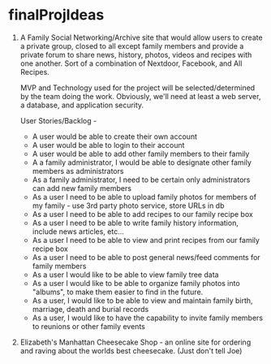 # finalProjIdeas

1) A Family Social Networking/Archive site that would allow users to create a private group, closed to all except family members and provide a private forum 
   to share news, history, photos, videos and recipes with one another.  Sort of a combination of Nextdoor, Facebook, and All Recipes.
    
    MVP and Technology used for the project will be selected/determined by the team doing the work.  Obviously, we'll need at least a web server, a database, and application security.  
    
    User Stories/Backlog - 
    
    - A user would be able to create their own account
    - A user would be able to login to their account
    - A user would be able to add other family members to their family
    - A a family administrator, I would be able to designate other family members as administrators
    - As a family administrator, I need to be certain only administrators can add new family members
    - As a user I need to be able to upload family photos for members of my family - use 3rd party photo service, store URLs in db
    - As a user I need to be able to add recipes to our family recipe box
    - As a user I need to be able to write family history information, include news articles, etc...
    - As a user I need to be able to view and print recipes from our family recipe box
    - As a user I need to be able to post general news/feed comments for family members
    - As a user I would like to be able to view family tree data
    - As a user I would like to be able to organize family photos into "albums", to make them easier to find in the future.
    - As a user, I would like to be able to view and maintain family birth, marriage, death and burial records
    - As a user, I would like to have the capability to invite family members to reunions or other family events
 
    
 2)  Elizabeth's Manhattan Cheesecake Shop - an online site for ordering and raving about the worlds best cheesecake. (Just don't tell Joe)
       
       
        
        
   
    
